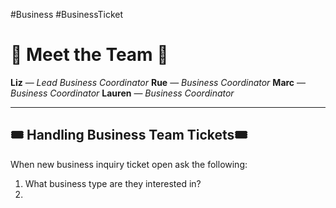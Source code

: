 #Business #BusinessTicket

# 🌟 Meet the Team 🌟 

**Liz** — *Lead Business Coordinator* 
**Rue** — *Business Coordinator* 
**Marc** — *Business Coordinator* 
**Lauren** — *Business Coordinator*

---

## 🎟 Handling Business Team Tickets🎟 

When new business inquiry ticket open ask the following:
1. What business type are they interested in?
2. 
